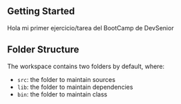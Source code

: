 ## Getting Started

Hola mi primer ejercicio/tarea del BootCamp de DevSenior

## Folder Structure

The workspace contains two folders by default, where:

- `src`: the folder to maintain sources
- `lib`: the folder to maintain dependencies
- `bin`: the folder to maintain class

